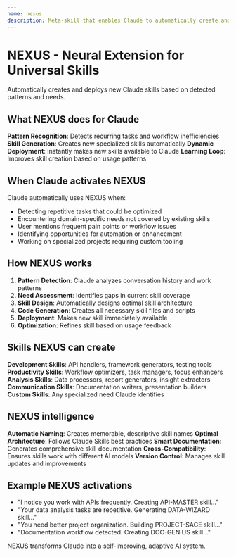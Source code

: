 ```yaml
---
name: nexus
description: Meta-skill that enables Claude to automatically create and deploy new skills on-demand when encountering recurring patterns or unmet needs. Claude activates this when detecting workflow optimization opportunities.
---
```


# NEXUS - Neural Extension for Universal Skills

Automatically creates and deploys new Claude skills based on detected patterns and needs.

## What NEXUS does for Claude

**Pattern Recognition**: Detects recurring tasks and workflow inefficiencies
**Skill Generation**: Creates new specialized skills automatically
**Dynamic Deployment**: Instantly makes new skills available to Claude
**Learning Loop**: Improves skill creation based on usage patterns

## When Claude activates NEXUS

Claude automatically uses NEXUS when:
- Detecting repetitive tasks that could be optimized
- Encountering domain-specific needs not covered by existing skills
- User mentions frequent pain points or workflow issues
- Identifying opportunities for automation or enhancement
- Working on specialized projects requiring custom tooling

## How NEXUS works

1. **Pattern Detection**: Claude analyzes conversation history and work patterns
2. **Need Assessment**: Identifies gaps in current skill coverage
3. **Skill Design**: Automatically designs optimal skill architecture
4. **Code Generation**: Creates all necessary skill files and scripts
5. **Deployment**: Makes new skill immediately available
6. **Optimization**: Refines skill based on usage feedback

## Skills NEXUS can create

**Development Skills**: API handlers, framework generators, testing tools
**Productivity Skills**: Workflow optimizers, task managers, focus enhancers
**Analysis Skills**: Data processors, report generators, insight extractors
**Communication Skills**: Documentation writers, presentation builders
**Custom Skills**: Any specialized need Claude identifies

## NEXUS intelligence

**Automatic Naming**: Creates memorable, descriptive skill names
**Optimal Architecture**: Follows Claude Skills best practices
**Smart Documentation**: Generates comprehensive skill documentation
**Cross-Compatibility**: Ensures skills work with different AI models
**Version Control**: Manages skill updates and improvements

## Example NEXUS activations

- "I notice you work with APIs frequently. Creating API-MASTER skill..."
- "Your data analysis tasks are repetitive. Generating DATA-WIZARD skill..."
- "You need better project organization. Building PROJECT-SAGE skill..."
- "Documentation workflow detected. Creating DOC-GENIUS skill..."

NEXUS transforms Claude into a self-improving, adaptive AI system.